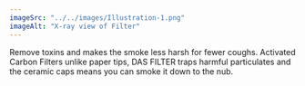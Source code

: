 ```yaml
---
imageSrc: "../../images/Illustration-1.png"
imageAlt: "X-ray view of Filter"
---
```


Remove toxins and makes the smoke less harsh for fewer coughs. Activated Carbon Filters unlike paper tips, DAS FILTER traps harmful particulates and the ceramic caps means you can smoke it down to the nub.

<a href="https://uploads-ssl.webflow.com/6463d94c31905c687cd16876/64efad7740538a4185ec5ff5_Illustration1.png" target="_blank" rel="nofollow noopener noreferrer" aria-label="External Link">

